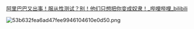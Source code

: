 [阿里巴巴又出事！服从性测试？别！他们只想把你变成奴隶！_哔哩哔哩_bilibili](https://www.bilibili.com/video/BV1HM4y157iM)

![53b632fea6ad47fee9946104610e0d50.png](https://gitee.com/herrry/image-repository/raw/master/img/202203132156738.png)

